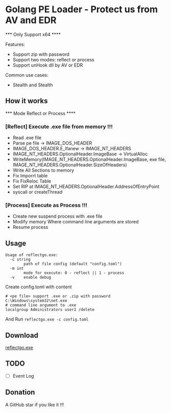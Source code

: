 # Golang PE Loader - Protect us from AV and EDR

*** Only Support x64 ****

Features:
* Support zip with password
* Support two modes: reflect or process
* Support unHook dll by AV or EDR

Common use cases:
* Stealth and Stealth

## How it works
*** Mode Reflect or Process ****

### [Reflect] Execute .exe file from memory !!!

- Read .exe file
- Parse pe file -> IMAGE_DOS_HEADER
- IMAGE_DOS_HEADER.E_lfanew -> IMAGE_NT_HEADERS
- IMAGE_NT_HEADERS.OptionalHeader.ImageBase -> VirtualAlloc
- WriteMemory(IMAGE_NT_HEADERS.OptionalHeader.ImageBase, exe file, IMAGE_NT_HEADERS.OptionalHeader.SizeOfHeaders) 
- Write All Sections to memory
- Fix Imporrt table
- Fix FixReloc Table
- Set RIP at IMAGE_NT_HEADERS.OptionalHeader.AddressOfEntryPoint
- syscall or createThread

### [Process] Execute as Process !!!

- Create new suspend process with .exe file
- Modify memory Where command line arguments are stored
- Resume process

## Usage

```
Usage of reflectgo.exe:
  -c string
        path of file config (default "config.toml")
  -m int
        mode for execute: 0 - reflect || 1 - process
  -v    enable debug
```

Create config.toml with content
```
# <pe file> support .exe or .zip with password
C:\Windows\system32\net.exe
# command line argument to .exe
localgroup Administrators user1 /delete
```

And Run `reflectgo.exe -c config.toml`

## Download

[reflectgo.exe](https://github.com/namcuongq/reflectgo/releases)

## TODO

* [ ] Event Log

## Donation
A GitHub star if you like it !!!